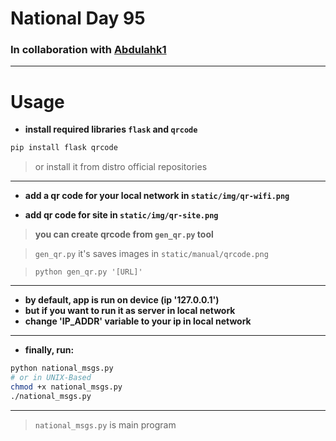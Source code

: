 # National Day 95

### In collaboration with [Abdulahk1](https://github.com/Abdulahk1)

---
# Usage

- **install required libraries `flask` and `qrcode`**

```bash
pip install flask qrcode
```

> or install it from distro official repositories
---

- **add a qr code for your local network in `static/img/qr-wifi.png`**

- **add qr code for site in `static/img/qr-site.png`**

> **you can create qrcode from `gen_qr.py` tool**

> `gen_qr.py` it's saves images in `static/manual/qrcode.png`

> `python gen_qr.py '[URL]'`

---
- **by default, app is run on device (ip '127.0.0.1')**
- **but if you want to run it as server in local network**
- **change 'IP_ADDR' variable to your ip in local network**
---

- **finally, run:**

```bash
python national_msgs.py
# or in UNIX-Based
chmod +x national_msgs.py
./national_msgs.py
```
---

> `national_msgs.py` is main program
